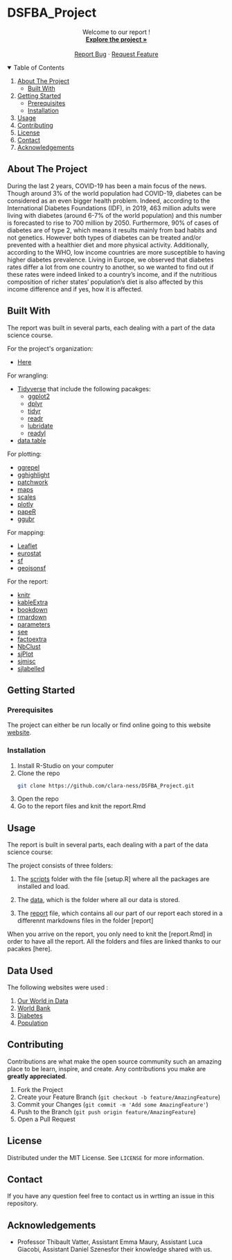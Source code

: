 # DSFBA_Project
<p align="center">
    Welcome to our report !
    <br />
    <a href="https://github.com/clara-ness/DSFBA_Project/edit/main/README.md"><strong>Explore the project »</strong></a>
    <br />
    <br />
    <a href="https://github.com/clara-ness/DSFBA_Project/issues">Report Bug</a>
    ·
    <a href="https://github.com/clara-ness/DSFBA_Project/issues">Request Feature</a>

  </p>
</p>
<!-- TABLE OF CONTENTS -->
<details open="open">
  <summary>Table of Contents</summary>
  <ol>
    <li>
      <a href="#about-the-project">About The Project</a>
      <ul>
        <li><a href="#built-with">Built With</a></li>
      </ul>
    </li>
    <li>
      <a href="#getting-started">Getting Started</a>
      <ul>
        <li><a href="#prerequisites">Prerequisites</a></li>
        <li><a href="#installation">Installation</a></li>
      </ul>
    </li>
    <li><a href="#usage">Usage</a></li>
    <li><a href="#contributing">Contributing</a></li>
    <li><a href="#license">License</a></li>
    <li><a href="#contact">Contact</a></li>
    <li><a href="#acknowledgements">Acknowledgements</a></li>
  </ol>
</details>

<!-- ABOUT THE PROJECT -->
## About The Project

During the last 2 years, COVID-19 has been a main focus of the news. Though around 3% of the world population had COVID-19, diabetes can be considered as an even bigger health problem. Indeed, according to the International Diabetes Foundations (IDF), in 2019, 463 million adults were living with diabetes (around 6-7% of the world population) and this number is forecasted to rise to 700 million by 2050. Furthermore, 90% of cases of diabetes are of type 2, which means it results mainly from bad habits and not genetics. However both types of diabetes can be treated and/or prevented with a healthier diet and more physical activity. Additionally, according to the WHO, low income countries are more susceptible to having higher diabetes prevalence. Living in Europe, we observed that diabetes rates differ a lot from one country to another, so we wanted to find out if these rates were indeed linked to a country’s income, and if the nutritious composition of richer states’ population’s diet is also affected by this income difference and if yes, how it is affected. 

## Built With

The report was built in several parts, each dealing with a part of the data science course.

For the project's organization:
* [Here](https://www.rdocumentation.org/packages/here/versions/1.0.1/topics/here)

For wrangling:
* [Tidyverse](https://www.tidyverse.org/) that include the following pacakges:
  * [ggplot2](https://ggplot2.tidyverse.org/)
  * [dplyr](https://dplyr.tidyverse.org/) 
  * [tidyr](https://tidyr.tidyverse.org/) 
  * [readr](https://readr.tidyverse.org/) 
  * [lubridate](https://lubridate.tidyverse.org/) 
  * [readyl](https://readxl.tidyverse.org/) 
* [data.table](https://rstudio.github.io/DT/)

For plotting: 
* [ggrepel](https://github.com/slowkow/ggrepel)
* [gghighlight](https://cran.r-project.org/web/packages/gghighlight/vignettes/gghighlight.html)
* [patchwork](https://cran.r-project.org/web/packages/patchwork/index.html)
* [maps](https://cran.r-project.org/web/packages/maps/index.html)
* [scales](https://scales.r-lib.org/)
* [plotly](https://plotly.com/)
* [papeR](https://cran.r-project.org/web/packages/papeR/vignettes/papeR_introduction.html)
* [ggubr](https://cran.r-project.org/web/packages/ggpubr/index.html)

For mapping: 
* [Leaflet](https://rstudio.github.io/leaflet/)
* [eurostat](https://cran.r-project.org/web/packages/eurostat/index.html)
* [sf](https://cran.r-project.org/web/packages/sf/index.html)
* [geojsonsf](https://cran.r-project.org/web/packages/geojsonR/vignettes/the_geojsonR_package.html)

For the report: 

* [knitr](https://cran.r-project.org/web/packages/knitr/index.html)
* [kableExtra](https://cran.r-project.org/web/packages/kableExtra/index.html)
* [bookdown](https://bookdown.org/)
* [rmardown](https://rmarkdown.rstudio.com/)
* [parameters](https://rmarkdown.rstudio.com/lesson-6.html)
* [see](https://cran.r-project.org/web/packages/see/index.html)
* [factoextra](https://cran.r-project.org/web/packages/factoextra/index.html)
* [NbClust](https://www.rdocumentation.org/packages/NbClust/versions/3.0/topics/NbClust)
* [sjPlot](https://cran.r-project.org/web/packages/sjPlot/index.html)
* [sjmisc](https://cran.r-project.org/web/packages/sjmisc/index.html)
* [sjlabelled](https://cran.r-project.org/web/packages/sjlabelled/index.html)
                                   
<!-- GETTING STARTED -->
## Getting Started

### Prerequisites

The project can either be run locally or find online going to this website [website](https://www.iamawesome.com).

### Installation

1. Install R-Studio on your computer
2. Clone the repo
   ```sh
   git clone https://github.com/clara-ness/DSFBA_Project.git
   ```
3. Open the repo
4. Go to the report files and knit the report.Rmd
                                   
<!-- USAGE EXAMPLES -->
## Usage

The report is built in several parts, each dealing with a part of the data science course: 


The project consists of three folders: 

1) The [scripts](scripts/setup.R) folder with the file [setup.R] where all the packages are installed and load.

2) The [data](data/), which is the folder where all our data is stored.
                                   
3) The [report](report/report.Rmd) file, which contains all our part of our report each stored in a differennt markdowns files in the folder [report]
                                  
                                   
When you arrive on the report, you only need to knit the [report.Rmd] in order to have all the report. All the folders and files are linked thanks to our pacakes [here].
<!-- DATA USED -->
## Data Used

The following websites were used : 
1. [Our World in Data](https://ourworldindata.org/diet-compositions)
2. [World Bank](https://data.worldbank.org/indicator/NY.GDP.MKTP.CD?end=2020&locations=EU&start=1966&view=chart)
3. [Diabetes](https://www.ncdrisc.org/data-downloads-diabetes.html)
4. [Population](https://data.worldbank.org/indicator/SP.POP.TOTL)

<!-- CONTRIBUTING -->
## Contributing

Contributions are what make the open source community such an amazing place to be learn, inspire, and create. Any contributions you make are **greatly appreciated**.

1. Fork the Project
2. Create your Feature Branch (`git checkout -b feature/AmazingFeature`)
3. Commit your Changes (`git commit -m 'Add some AmazingFeature'`)
4. Push to the Branch (`git push origin feature/AmazingFeature`)
5. Open a Pull Request

<!-- LICENSE -->
## License

Distributed under the MIT License. See `LICENSE` for more information.

<!-- CONTACT -->
## Contact
                                   
If you have any question feel free to contact us in wrtting an issue in this repository. 

<!-- ACKNOWLEDGEMENTS -->
## Acknowledgements
*  Professor Thibault Vatter, Assistant Emma Maury, Assistant Luca Giacobi, Assistant Daniel Szenesfor their knowledge shared with us.                      

